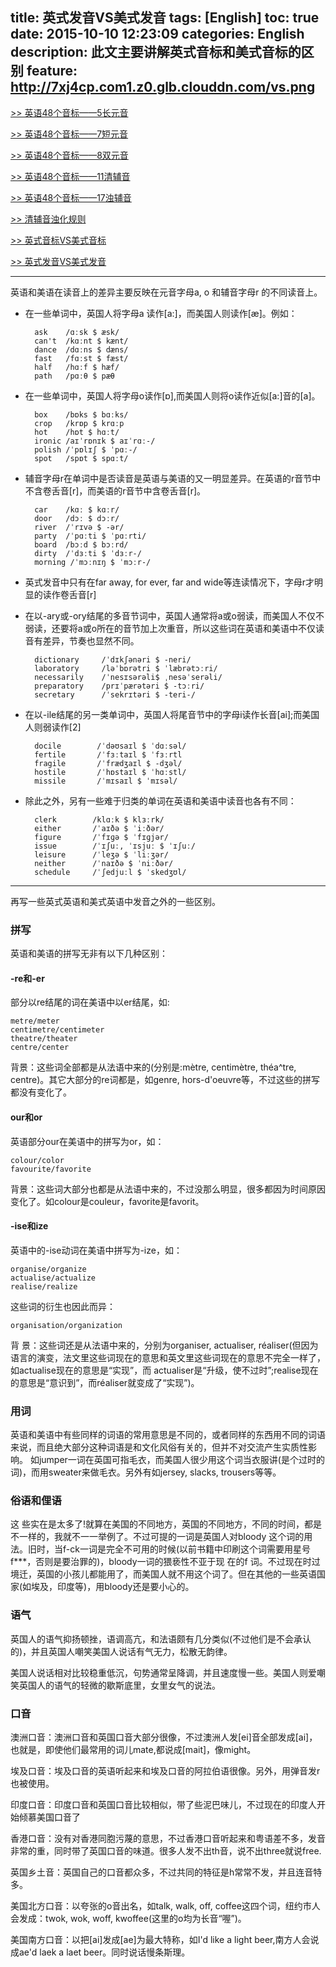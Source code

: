 title: 英式发音VS美式发音
tags: [English]
toc: true
date: 2015-10-10 12:23:09
categories: English
description: 此文主要讲解英式音标和美式音标的区别
feature: http://7xj4cp.com1.z0.glb.clouddn.com/vs.png
---

[>> 英语48个音标——5长元音](http://www.jasonai.com/2015/09/28/%E8%8B%B1%E8%AF%AD48%E4%B8%AA%E9%9F%B3%E6%A0%87%E2%80%94%E2%80%945%E9%95%BF%E5%85%83%E9%9F%B3/)

[>> 英语48个音标——7短元音](http://www.jasonai.com/2015/09/28/%E8%8B%B1%E8%AF%AD48%E4%B8%AA%E9%9F%B3%E6%A0%87%E2%80%94%E2%80%947%E7%9F%AD%E5%85%83%E9%9F%B3/)

[>> 英语48个音标——8双元音](http://www.jasonai.com/2015/09/28/%E8%8B%B1%E8%AF%AD48%E4%B8%AA%E9%9F%B3%E6%A0%87%E2%80%94%E2%80%948%E5%8F%8C%E5%85%83%E9%9F%B3/)

[>> 英语48个音标——11清辅音](http://www.jasonai.com/2015/09/28/%E8%8B%B1%E8%AF%AD48%E4%B8%AA%E9%9F%B3%E6%A0%87%E2%80%94%E2%80%9411%E6%B8%85%E8%BE%85%E9%9F%B3/)

[>> 英语48个音标——17浊辅音](http://www.jasonai.com/2015/09/28/%E8%8B%B1%E8%AF%AD48%E4%B8%AA%E9%9F%B3%E6%A0%87%E2%80%94%E2%80%9417%E6%B5%8A%E8%BE%85%E9%9F%B3/)

[>> 清辅音浊化规则](http://www.jasonai.com/2015/10/10/%E6%B8%85%E8%BE%85%E9%9F%B3%E6%B5%8A%E5%8C%96%E8%A7%84%E5%88%99/)

[>> 英式音标VS美式音标](http://www.jasonai.com/2015/09/29/%E8%8B%B1%E5%BC%8F%E9%9F%B3%E6%A0%87VS%E7%BE%8E%E5%BC%8F%E9%9F%B3%E6%A0%87/)

[>> 英式发音VS美式发音](http://www.jasonai.com/2015/10/10/%E8%8B%B1%E5%BC%8F%E5%8F%91%E9%9F%B3VS%E7%BE%8E%E5%BC%8F%E5%8F%91%E9%9F%B3/)

<!--more-->

---

英语和美语在读音上的差异主要反映在元音字母a, o 和辅音字母r 的不同读音上。

+ 在一些单词中，英国人将字母a 读作[a:]，而美国人则读作[æ]。例如：

        ask    /ɑːsk $ æsk/
        can't  /kɑːnt $ kænt/
        dance  /dɑːns $ dæns/
        fast   /fɑːst $ fæst/
        half   /hɑːf $ hæf/  
        path   /pɑːθ $ pæθ

+ 在一些单词中，英国人将字母o读作[ɒ],而美国人则将o读作近似[a:]音的[a]。

        box    /bɒks $ bɑːks/
        crop   /krɒp $ krɑːp
        hot    /hɒt $ hɑːt/
        ironic /aɪˈrɒnɪk $ aɪˈrɑː-/
        polish /ˈpɒlɪʃ $ ˈpɑː-/
        spot   /spɒt $ spɑːt/
        
+ 辅音字母r在单词中是否读音是英语与美语的又一明显差异。在英语的r音节中不含卷舌音[r]，而美语的r音节中含卷舌音[r]。

        car    /kɑː $ kɑːr/
        door   /dɔː $ dɔːr/
        river  /ˈrɪvə $ -ər/
        party  /ˈpɑːti $ ˈpɑːrti/
        board  /bɔːd $ bɔːrd/
        dirty  /ˈdɜːti $ ˈdɜːr-/
        morning /ˈmɔːnɪŋ $ ˈmɔːr-/

+ 英式发音中只有在far away, for ever, far and wide等连读情况下，字母r才明显的读作卷舌音[r]

+ 在以-ary或-ory结尾的多音节词中，英国人通常将a或o弱读，而美国人不仅不弱读，还要将a或o所在的音节加上次重音，所以这些词在英语和美语中不仅读音有差异，节奏也显然不同。

        dictionary     /ˈdɪkʃənəri $ -neri/
        laboratory     /ləˈbɒrətri $ ˈlæbrətɔːri/
        necessarily    /ˈnesɪsərəli$ ˌnesəˈserəli/
        preparatory    /prɪˈpærətəri $ -tɔːri/
        secretary      /ˈsekrɪtəri $ -teri-/
        
+ 在以-ile结尾的另一类单词中，英国人将尾音节中的字母i读作长音[ai];而美国人则弱读作[2]

        docile        /ˈdəʊsaɪl $ ˈdɑːsəl/
        fertile       /ˈfɜːtaɪl $ ˈfɜːrtl
        fragile       /ˈfrædʒaɪl $ -dʒəl/
        hostile       /ˈhɒstaɪl $ ˈhɑːstl/
        missile       /ˈmɪsaɪl $ ˈmɪsəl/
        
+ 除此之外，另有一些难于归类的单词在英语和美语中读音也各有不同：

        clerk        /klɑːk $ klɜːrk/
        either       /ˈaɪðə $ ˈiːðər/
        figure       /ˈfɪɡə $ ˈfɪɡjər/
        issue        /ˈɪʃuː, ˈɪsjuː $ ˈɪʃuː/
        leisure      /ˈleʒə $ ˈliːʒər/
        neither      /ˈnaɪðə $ ˈniːðər/
        schedule     /ˈʃedjuːl $ ˈskedʒʊl/

---

再写一些英式英语和美式英语中发音之外的一些区别。

### 拼写

英语和美语的拼写无非有以下几种区别：

#### -re和-er

部分以re结尾的词在美语中以er结尾，如:

    metre/meter
    centimetre/centimeter
    theatre/theater
    centre/center
    
背景：这些词全部都是从法语中来的(分别是:mètre, centimètre, théa^tre, centre)。其它大部分的re词都是，如genre, hors-d'oeuvre等，不过这些的拼写都没有变化了。

#### our和or

英语部分our在美语中的拼写为or，如：

    colour/color
    favourite/favorite
    
背景：这些词大部分也都是从法语中来的，不过没那么明显，很多都因为时间原因变化了。如colour是couleur，favorite是favorit。

#### -ise和ize

英语中的-ise动词在美语中拼写为-ize，如：

    organise/organize
    actualise/actualize
    realise/realize
    
这些词的衍生也因此而异：

    organisation/organization
    
背 景：这些词还是从法语中来的，分别为organiser, actualiser, réaliser(但因为语言的演变，法文里这些词现在的意思和英文里这些词现在的意思不完全一样了，如actualise现在的意思是“实现”，而 actualiser是“升级，使不过时”;realise现在的意思是“意识到”，而réaliser就变成了“实现”)。

### 用词
英语和美语中有些同样的词语的常用意思是不同的，或者同样的东西用不同的词语来说，而且绝大部分这种词语是和文化风俗有关的，但并不对交流产生实质性影响。 如jumper一词在英国可指毛衣，而美国人很少用这个词当衣服讲(是个过时的词)，而用sweater来做毛衣。另外有如jersey, slacks, trousers等等。

### 俗语和俚语
这 些实在是太多了!就算在美国的不同地方，英国的不同地方，不同的时间，都是不一样的，我就不一一举例了。不过可提的一词是英国人对bloody 这个词的用法。旧时，当f-ck一词是完全不可用的时候(以前书籍中印刷这个词需要用星号f***，否则是要治罪的)，bloody一词的猥亵性不亚于现 在的f 词。不过现在时过境迁，英国的小孩儿都能用了，而美国人就不用这个词了。但在其他的一些英语国家(如埃及，印度等)，用bloody还是要小心的。

### 语气
英国人的语气抑扬顿挫，语调高亢，和法语颇有几分类似(不过他们是不会承认的)，并且英国人嘲笑美国人说话有气无力，松散无韵律。

美国人说话相对比较稳重低沉，句势通常呈降调，并且速度慢一些。美国人则爱嘲笑英国人的语气的轻微的歇斯底里，女里女气的说法。

### 口音
澳洲口音：澳洲口音和英国口音大部分很像，不过澳洲人发[ei]音全部发成[ai]，也就是，即使他们最常用的词儿mate,都说成[mait]，像might。

埃及口音：埃及口音的英语听起来和埃及口音的阿拉伯语很像。另外，用弹音发r也被使用。

印度口音：印度口音和英国口音比较相似，带了些泥巴味儿，不过现在的印度人开始倾慕美国口音了

香港口音：没有对香港同胞污蔑的意思，不过香港口音听起来和粤语差不多，发音非常的重，同时带了英国口音的味道。很多人发不出th音，说不出three就说free.

英国乡土音：英国自己的口音都众多，不过共同的特征是h常常不发，并且连音特多。

美国北方口音：以夸张的o音出名，如talk, walk, off, coffee这四个词，纽约市人会发成：twok, wok, woff, kwoffee(这里的o均为长音“喔”)。

美国南方口音：以把[ai]发成[ae]为最大特称，如I'd like a light beer,南方人会说成ae'd laek a laet beer。同时说话慢条斯理。
